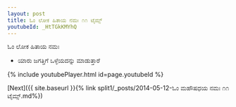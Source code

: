 ```yaml
---
layout: post
title: ಓಂ ಲೋಕ ಹಿತಾಯ ನಮಃ ೧೧ ಟೈಮ್ಸ್
youtubeId: _HtTGkKMYhQ
---
```

 
 
 ಓಂ ಲೋಕ ಹಿತಾಯ ನಮಃ  
 
 -  ಯಾರು ಜಗತ್ತಿಗೆ ಒಳ್ಳೆಯದನ್ನು ಮಾಡುತ್ತಾರೆ 
 
  
 
  
 
 
 
 
 
 


{% include youtubePlayer.html id=page.youtubeId %}
 
[Next]({{ site.baseurl }}{% link  split1/_posts/2014-05-12-ಓಂ ಮಹೌಷಧಯ ನಮಃ ೧೧ ಟೈಮ್ಸ್.md%})
 
